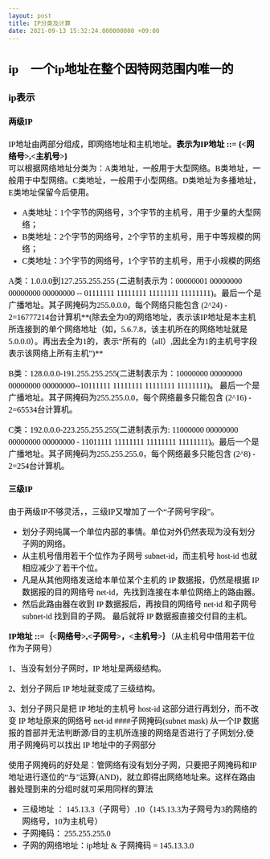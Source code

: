 ```yaml
---
layout: post
title: IP分类及计算
date: 2021-09-13 15:32:24.000000000 +09:00
---
```

<font face="黑体" size="3" color = "black">
 
## ip  &nbsp;&nbsp;&nbsp;<B>一个ip地址在整个因特网范围内唯一的</B>
 
### ip表示
 
#### 两级IP
IP地址由两部分组成，即网络地址和主机地址。**表示为IP地址 ::= {<网络号>,<主机号>}**  
可以根据网络地址分类为：A类地址，一般用于大型网络。B类地址，一般用于中型网络。C类地址，一般用于小型网络。D类地址为多播地址，E类地址保留今后使用。

 
+ A类地址：1个字节的网络号，3个字节的主机号，用于少量的大型网络；
+ B类地址：2个字节的网络号，2个字节的主机号，用于中等规模的网络；
+ C类地址：3个字节的网络号，1个字节的主机号，用于小规模的网络

A类：1.0.0.0到127.255.255.255 (二进制表示为：00000001 00000000 00000000 00000000 -- 01111111 11111111 11111111 11111111)。最后一个是广播地址。其子网掩码为255.0.0.0，每个网络只能包含 (2^24) - 2=16777214台计算机**(除去全为0的网络地址，表示该IP地址是本主机所连接到的单个网络地址（如，5.6.7.8，该主机所在的网络地址就是5.0.0.0）。再出去全为1的，表示“所有的（all）,因此全为1的主机号字段表示该网络上所有主机”)**

B类：128.0.0.0-191.255.255.255(二进制表示为：10000000 00000000 00000000 00000000--10111111 11111111 11111111 11111111)。 最后一个是广播地址。其子网掩码为255.255.0.0，每个网络最多只能包含 (2^16) - 2=65534台计算机。

C类：192.0.0.0-223.255.255.255(二进制表示为: 11000000 00000000 00000000 00000000 - 11011111 11111111 11111111 11111111)。最后一个是广播地址。其子网掩码为255.255.255.0，每个网络最多只能包含 (2^8) - 2=254台计算机。
#### 三级IP
由于两级IP不够灵活，，三级IP又增加了一个“子网号字段”。

+ 划分子网纯属一个单位内部的事情。单位对外仍然表现为没有划分子网的网络。
+ 从主机号借用若干个位作为子网号 subnet-id，而主机号 host-id 也就相应减少了若干个位。
+ 凡是从其他网络发送给本单位某个主机的 IP 数据报，仍然是根据 IP 数据报的目的网络号 net-id，先找到连接在本单位网络上的路由器。
+ 然后此路由器在收到 IP 数据报后，再按目的网络号 net-id 和子网号 subnet-id 找到目的子网。
最后就将 IP 数据报直接交付目的主机。

**IP地址 ::=｛<网络号>,<子网号>，<主机号>｝**（从主机号中借用若干位作为子网号）
 
1、当没有划分子网时，IP 地址是两级结构。

2、划分子网后 IP 地址就变成了三级结构。

3、划分子网只是把 IP 地址的主机号 host-id 这部分进行再划分，而不改变 IP 地址原来的网络号 net-id
####子网掩码(subnet mask)
从一个IP 数据报的首部并无法判断源/目的主机所连接的网络是否进行了子网划分,使用子网掩码可以找出 IP 地址中的子网部分

使用子网掩码的好处是：管网络有没有划分子网，只要把子网掩码和IP地址进行逐位的“与”运算(AND)，就立即得出网络地址来。这样在路由器处理到来的分组时就可采用同样的算法

+ 三级地址 ：  145.13.3（子网号）.10（145.13.3为子网号为3的网络的网络号，10为主机号）
+ 子网掩码：   255.255.255.0
+ 子网的网络地址：ip地址 & 子网掩码 = 145.13.3.0
